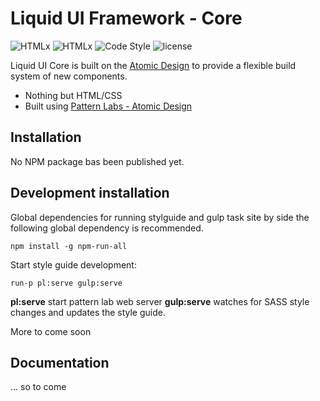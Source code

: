 # Liquid UI Framework - Core

![HTMLx](https://img.shields.io/badge/100%25-HTML-orange) ![HTMLx](https://img.shields.io/badge/100%25-CSS-blue) ![Code Style](https://img.shields.io/badge/code%20style-atomic-ff69b4) ![license](https://img.shields.io/github/license/n8design/liquid)

Liquid UI Core is built on the [Atomic Design](https://bradfrost.com/blog/post/atomic-web-design/) to provide a flexible build system of new components.

* Nothing but HTML/CSS
* Built using [Pattern Labs - Atomic Design](https://patternlab.io)

## Installation

No NPM package bas been published yet.

## Development installation

Global dependencies for running stylguide and gulp task site by side the following global dependency is recommended.

```
npm install -g npm-run-all
```

Start style guide development:

```
run-p pl:serve gulp:serve
```

**pl:serve** start pattern lab web server
**gulp:serve** watches for SASS style changes and updates the style guide.

More to come soon

## Documentation

... so to come